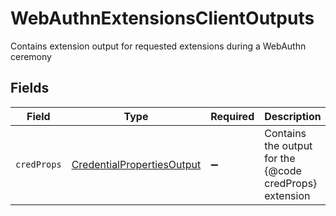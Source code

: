 # WebAuthnExtensionsClientOutputs

Contains extension output for requested extensions during a WebAuthn ceremony


## Fields

| Field                                                                           | Type                                                                            | Required                                                                        | Description                                                                     |
| ------------------------------------------------------------------------------- | ------------------------------------------------------------------------------- | ------------------------------------------------------------------------------- | ------------------------------------------------------------------------------- |
| `credProps`                                                                     | [CredentialPropertiesOutput](../../models/shared/credentialpropertiesoutput.md) | :heavy_minus_sign:                                                              | Contains the output for the {@code credProps} extension                         |